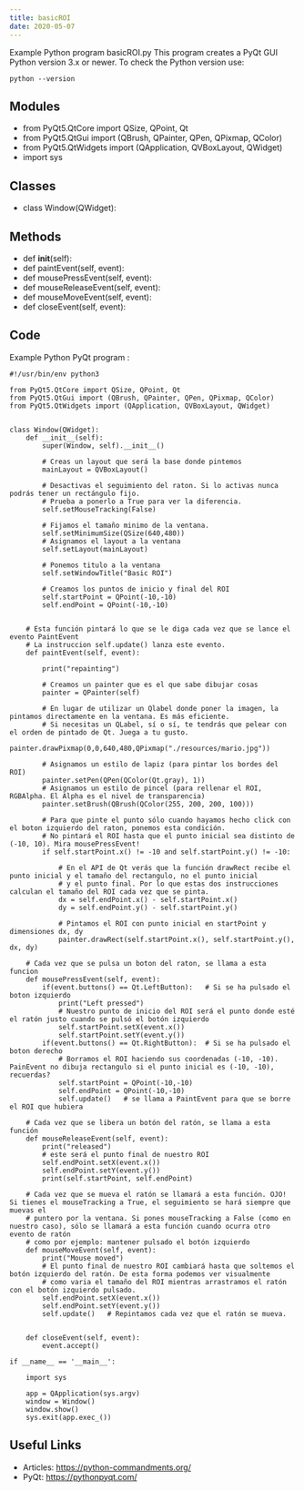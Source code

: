```yaml
---
title: basicROI
date: 2020-05-07
---
```

Example Python program basicROI.py
This program creates a PyQt GUI
Python version 3.x or newer.
To check the Python version use:

    python --version

## Modules

* from PyQt5.QtCore import QSize, QPoint, Qt
* from PyQt5.QtGui import (QBrush, QPainter, QPen, QPixmap, QColor)
* from PyQt5.QtWidgets import (QApplication, QVBoxLayout, QWidget)
* 	import sys

## Classes

* class Window(QWidget):

## Methods

* 	def __init__(self):
* 	def paintEvent(self, event):
* 	def mousePressEvent(self, event):
* 	def mouseReleaseEvent(self, event):
* 	def mouseMoveEvent(self, event):
* 	def closeEvent(self, event):

## Code

Example Python PyQt program :

    #!/usr/bin/env python3
    	
    from PyQt5.QtCore import QSize, QPoint, Qt
    from PyQt5.QtGui import (QBrush, QPainter, QPen, QPixmap, QColor)
    from PyQt5.QtWidgets import (QApplication, QVBoxLayout, QWidget)
    
      
    class Window(QWidget):
    	def __init__(self):
    		super(Window, self).__init__()
      
    		# Creas un layout que será la base donde pintemos
    		mainLayout = QVBoxLayout()
    
    		# Desactivas el seguimiento del raton. Si lo activas nunca podrás tener un rectángulo fijo.
    		# Prueba a ponerlo a True para ver la diferencia.
    		self.setMouseTracking(False)
    
    		# Fijamos el tamaño minimo de la ventana.
    		self.setMinimumSize(QSize(640,480))	
    		# Asignamos el layout a la ventana
    		self.setLayout(mainLayout)
    
    		# Ponemos titulo a la ventana
    		self.setWindowTitle("Basic ROI")
    
    		# Creamos los puntos de inicio y final del ROI
    		self.startPoint = QPoint(-10,-10)
    		self.endPoint = QPoint(-10,-10)
    
    
    	# Esta función pintará lo que se le diga cada vez que se lance el evento PaintEvent
    	# La instruccion self.update() lanza este evento.
    	def paintEvent(self, event):
    
    		print("repainting")
    
    		# Creamos un painter que es el que sabe dibujar cosas
    		painter = QPainter(self)
    
    		# En lugar de utilizar un Qlabel donde poner la imagen, la pintamos directamente en la ventana. Es más eficiente.
    		# Si necesitas un QLabel, sí o sí, te tendrás que pelear con el orden de pintado de Qt. Juega a tu gusto.
    		painter.drawPixmap(0,0,640,480,QPixmap("./resources/mario.jpg"))
    
    		# Asignamos un estilo de lapiz (para pintar los bordes del ROI)
    		painter.setPen(QPen(QColor(Qt.gray), 1))
    		# Asignamos un estilo de pincel (para rellenar el ROI, RGBAlpha. El Alpha es el nivel de transparencia)
    		painter.setBrush(QBrush(QColor(255, 200, 200, 100)))
    
    		# Para que pinte el punto sólo cuando hayamos hecho click con el boton izquierdo del raton, ponemos esta condición.
    		# No pintará el ROI hasta que el punto inicial sea distinto de (-10, 10). Mira mousePressEvent!
    		if self.startPoint.x() != -10 and self.startPoint.y() != -10:
    
    			# En el API de Qt verás que la función drawRect recibe el punto inicial y el tamaño del rectangulo, no el punto inicial
    			# y el punto final. Por lo que estas dos instrucciones calculan el tamaño del ROI cada vez que se pinta.
    			dx = self.endPoint.x() - self.startPoint.x()
    			dy = self.endPoint.y() - self.startPoint.y()
    
    			# Pintamos el ROI con punto inicial en startPoint y dimensiones dx, dy
    			painter.drawRect(self.startPoint.x(), self.startPoint.y(), dx, dy)
    
    	# Cada vez que se pulsa un boton del raton, se llama a esta funcion
    	def mousePressEvent(self, event):
    		if(event.buttons() == Qt.LeftButton): 	# Si se ha pulsado el boton izquierdo
    			print("Left pressed")
    			# Nuestro punto de inicio del ROI será el punto donde esté el ratón justo cuando se pulsó el botón izquierdo
    			self.startPoint.setX(event.x())
    			self.startPoint.setY(event.y())
    		if(event.buttons() == Qt.RightButton):	# Si se ha pulsado el boton derecho
    			# Borramos el ROI haciendo sus coordenadas (-10, -10). PainEvent no dibuja rectangulo si el punto inicial es (-10, -10), recuerdas?
    			self.startPoint = QPoint(-10,-10)
    			self.endPoint = QPoint(-10,-10)
    			self.update()	# se llama a PaintEvent para que se borre el ROI que hubiera
    
    	# Cada vez que se libera un botón del ratón, se llama a esta función
    	def mouseReleaseEvent(self, event):
    		print("released")
    		# este será el punto final de nuestro ROI
    		self.endPoint.setX(event.x())
    		self.endPoint.setY(event.y())
    		print(self.startPoint, self.endPoint)
    
    	# Cada vez que se mueva el ratón se llamará a esta función. OJO! Si tienes el mouseTracking a True, el seguimiento se hará siempre que muevas el
    	# puntero por la ventana. Si pones mouseTracking a False (como en nuestro caso), sólo se llamará a esta función cuando ocurra otro evento de ratón
    	# como por ejemplo: mantener pulsado el botón izquierdo
    	def mouseMoveEvent(self, event):
    		print("Mouse moved")
    		# El punto final de nuestro ROI cambiará hasta que soltemos el botón izquierdo del ratón. De esta forma podemos ver visualmente
    		# como varia el tamaño del ROI mientras arrastramos el ratón con el botón izquierdo pulsado.
    		self.endPoint.setX(event.x())
    		self.endPoint.setY(event.y())
    		self.update()	# Repintamos cada vez que el ratón se mueva.
    
    
    	def closeEvent(self, event):
    		event.accept()
    	
    if __name__ == '__main__':
      
    	import sys
     
    	app = QApplication(sys.argv)
    	window = Window()
    	window.show()
    	sys.exit(app.exec_())
      
    

## Useful Links

- Articles: https://python-commandments.org/
- PyQt: https://pythonpyqt.com/
